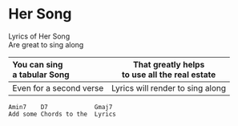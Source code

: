 # Her Song

Lyrics of Her Song  
Are great to sing along

| You can sing<br> a tabular Song |That greatly helps<br> to use all the real estate|
|:--|:--:|
| Even for a second verse | Lyrics will render to sing along |

```
Amin7    D7             Gmaj7
Add some Chords to the  Lyrics
```
